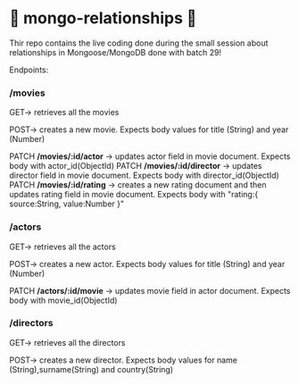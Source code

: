 # 🔁   mongo-relationships 🔁  

Thir repo contains the live coding done during the small session about relationships in Mongoose/MongoDB done with batch 29!

Endpoints:

### /movies
GET-> retrieves all the movies

POST-> creates a new movie. Expects body values for title (String) and year (Number)

PATCH 
**/movies/:id/actor** -> updates actor field in movie document. Expects body with actor_id(ObjectId)
PATCH 
**/movies/:id/director** -> updates director field in movie document. Expects body with director_id(ObjectId)
PATCH 
**/movies/:id/rating** -> creates a new rating document and then updates rating field in movie document. Expects body with "rating:{ source:String, value:Number }"

### /actors
GET-> retrieves all the actors

POST-> creates a new actor. Expects body values for title (String) and year (Number)

PATCH 
**/actors/:id/movie** -> updates movie field in actor document. Expects body with movie_id(ObjectId)

### /directors
GET-> retrieves all the directors

POST-> creates a new director. Expects body values for name (String),surname(String) and country(String)
